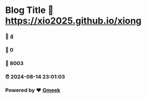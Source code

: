 # Blog Title :link: https://xio2025.github.io/xiong 
### :page_facing_up: [4](https://xio2025.github.io/xiong/tag.html) 
### :speech_balloon: 0 
### :hibiscus: 8003 
### :alarm_clock: 2024-08-14 23:01:03 
### Powered by :heart: [Gmeek](https://github.com/Meekdai/Gmeek)
